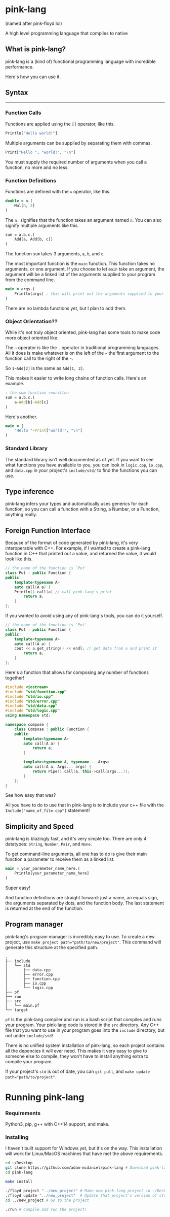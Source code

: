 # pink-lang

(named after pink-floyd lol)

A high level programming language that compiles to native

## What is pink-lang?

pink-lang is a (kind of) functional programming language with incredible performance.

Here's how you can use it.

## Syntax
---

### Function Calls

Functions are applied using the `[]` operator, like this.

```clj
Println["Hello world!"]
```

Multiple arguments can be supplied by separating them with commas.

```clj
Print["Hello ", "world!", "\n"]
```

You must supply the required number of arguments when you call a function, no more and no less.

### Function Definitions

Functions are defined with the `=` operator, like this.

```clj
double = n.(
	Mul[n, 2]
)
```

The `n.` signifies that the function takes an argument named `n`. You can also signify multiple arguments like this.

```clj
sum = a.b.c.(
	Add[a, Add[b, c]]
)
```

The function `sum` takes 3 arguments, `a`, `b`, and `c`.

The most important function is the `main` function. This function takes no arguments, or one argument. If you choose to let `main` take an argument, the argument will be a linked list of the arguments supplied to your program from the command line.

```clj
main = args.(
	Println[args] ; this will print out the arguments supplied to your program
)
```

There are no lambda functions yet, but I plan to add them.

### Object Orientation??

While it's not truly object oriented, pink-lang has some tools to make code more object oriented like.

The `~` operator is like the `.` operator in traditional programming languages. All it does is make whatever is on the left of the `~` the first argument to the function call to the right of the `~`.

So `1~Add[2]` is the same as `Add[1, 2]`.

This makes it easier to write long chains of function calls. Here's an example.

```clj
; the sum function rewritten
sum = a.b.c.(
	a~Add[b]~Add[c]
)
```

Here's another.

```clj
main = (
	"Hello "~Print["world!", "\n"]
)
```

### Standard Library

The standard library isn't well documented as of yet. If you want to see what functions you have available to you, you can look in `logic.cpp`, `io.cpp`, and `data.cpp` in your project's `include/std/` to find the functions you can use.

## Type inference

pink-lang infers your types and automatically uses generics for each function, so you can call a function with a String, a Number, or a Function, anything really.

## Foreign Function Interface

Because of the format of code generated by pink-lang, it's very interoperable with C++. For example, if I wanted to create a pink-lang function in C++ that printed out a value, and returned the value, it would look like this.

```c++
// the name of the function is `Put`
class Put : public Function {
public:
    template<typename A>
    auto call(A a) {
	Println().call(a) // call pink-lang's print
        return a;
    }
};
```

If you wanted to avoid using any of pink-lang's tools, you can do it yourself.

```c++
// the name of the function is `Put`
class Put : public Function {
public:
    template<typename A>
    auto call(A a) {
	cout << a.get_string() << endl; // get data from a and print it
        return a;
    }
};
```

Here's a function that allows for composing any number of functions together!
```c++
#include <iostream>
#include "std/function.cpp"
#include "std/io.cpp"
#include "std/error.cpp"
#include "std/data.cpp"
#include "std/logic.cpp"
using namespace std;

namespace compose {
    class Compose : public Function {
    public:
        template<typename A>
        auto call(A a) {
            return a;
        }

        template<typename A, typename... Args>
        auto call(A a, Args... args) {
            return Pipe().call(a, this->call(args...));
        }
    };
}
```


See how easy that was?

All you have to do to use that in pink-lang is to include your c++ file with the `Include["name_of_file.cpp"]` statement!

## Simplicity and Speed

pink-lang is blazingly fast, and it's very simple too. There are only 4 datatypes: `String`, `Number`, `Pair`, and `None`.

To get command-line arguments, all one has to do is give their main function a parameter to receive them as a linked list.

```clj
main = your_parameter_name_here.(
	Println[your_parameter_name_here]
)
```

Super easy!

And function definitions are straight forward: just a name, an equals sign, the arguments separated by dots, and the function body. The last statement is returned at the end of the function.

## Program manager

pink-lang's program manager is incredibly easy to use. To create a new project, use `make project path="path/to/new/project"`. This command will generate this structure at the specified path.

```
.
├── include
│   └── std
│       ├── data.cpp
│       ├── error.cpp
│       ├── function.cpp
│       ├── io.cpp
│       └── logic.cpp
├── pf
├── run
├── src
│   └── main.pf
└── target
```

`pf` is the pink-lang compiler and run is a bash script that compiles and runs your program. Your pink-lang code is stored in the `src` directory. Any C++ file that you want to use in your program goes into the `include` directory, but not under `include/std`!

There is no unified system installation of pink-lang, so each project contains all the depencies it will ever need. This makes it very easy to give to someone else to compile, they won't have to install anything extra to compile your program.

If your project's `std` is out of date, you can `git pull`, and `make update path="path/to/project"`.


# Running pink-lang

### Requirements

Python3, pip, g++ with C++14 support, and make.

### Installing

I haven't built support for Windows yet, but it's on the way. This installation will work for Linux/MacOS machines that have met the above requirements.

```bash
cd ~/Desktop
git clone https://github.com/adam-mcdaniel/pink-lang # Download pink-lang
cd pink-lang

make install

./floyd project "../new_project" # Make new pink-lang project in ~/Desktop/new_project
./floyd update "../new_project"  # Update that project's version of std
cd ../new_project # Go to the project

./run # Compile and run the project!
```
